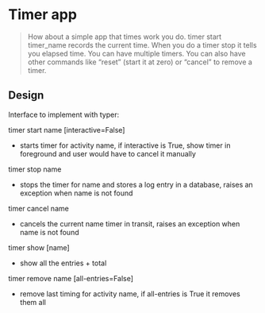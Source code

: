 # Timer app

> How about a simple app that times work  you do. timer start timer_name records the current time. When you do a timer stop it tells you elapsed time. You can have multiple timers. You can also have other commands like “reset” (start it at zero) or “cancel” to remove a timer.

## Design

Interface to implement with typer:

timer start name [interactive=False]
- starts timer for activity name, if interactive is True, show timer in
  foreground and user would have to cancel it manually

timer stop name
- stops the timer for name and stores a log entry in a database, raises an exception when name is not found

timer cancel name
- cancels the current name timer in transit, raises an exception when name is
  not found

timer show [name]
- show all the entries + total

timer remove name [all-entries=False]
- remove last timing for activity name, if all-entries is True it removes them
  all
